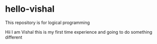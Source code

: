 # hello-vishal
This repository is for logical programming

Hii I am Vishal this is my first time experience and going to do something different
